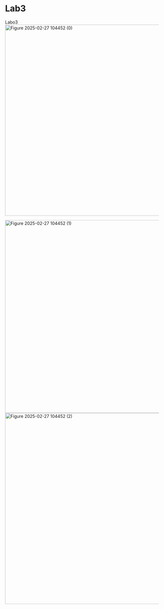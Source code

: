 # Lab3
Labo3
<img width="624" alt="Figure 2025-02-27 104452 (0)" src="https://github.com/user-attachments/assets/e9b496e1-66f1-47b2-8ee9-87f1b8b3cb6d" />

<img width="630" alt="Figure 2025-02-27 104452 (1)" src="https://github.com/user-attachments/assets/cd16ad90-d832-4d71-a666-715c83d2b845" />   

<img width="624" alt="Figure 2025-02-27 104452 (2)" src="https://github.com/user-attachments/assets/9ae9797e-0999-47c2-a93d-3f2a809a1bc9" />





